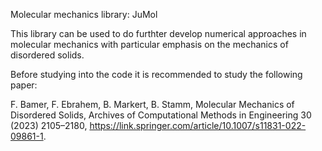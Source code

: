 Molecular mechanics library: JuMol

This library can be used to do furthter develop numerical approaches in molecular mechanics with particular emphasis on the mechanics of disordered solids.

Before studying into the code it is recommended to study the following paper:

F. Bamer, F. Ebrahem, B. Markert, B. Stamm, Molecular Mechanics of Disordered Solids, Archives of Computational Methods in Engineering 30 (2023) 2105–2180, https://link.springer.com/article/10.1007/s11831-022-09861-1.
